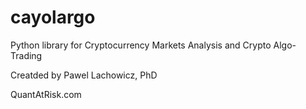 cayolargo
=========

Python library for Cryptocurrency Markets Analysis and Crypto Algo-Trading

Creatded by Pawel Lachowicz, PhD

QuantAtRisk.com
